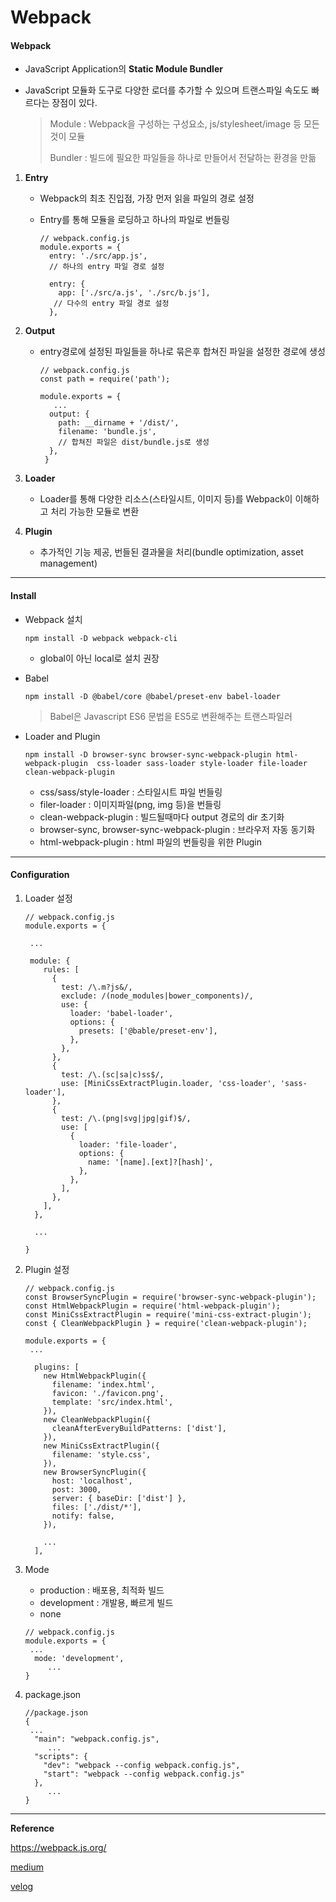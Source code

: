 # Webpack



#### Webpack 

- JavaScript Application의 **Static Module Bundler**

- JavaScript 모듈화 도구로 다양한 로더를 추가할 수 있으며 트랜스파일 속도도 빠르다는 장점이 있다.

  > Module : Webpack을 구성하는 구성요소, js/stylesheet/image 등 모든 것이 모듈
  >
  > Bundler : 빌드에 필요한 파일들을 하나로 만들어서 전달하는 환경을 만듦



1. **Entry**

   - Webpack의 최초 진입점, 가장 먼저 읽을 파일의 경로 설정

   - Entry를 통해 모듈을 로딩하고 하나의 파일로 번들링

     ```
     // webpack.config.js
     module.exports = {
       entry: './src/app.js', 
       // 하나의 entry 파일 경로 설정
       
       entry: {
         app: ['./src/a.js', './src/b.js'],
     	// 다수의 entry 파일 경로 설정    
       },
     ```
   
   

2. **Output**

   - entry경로에 설정된 파일들을 하나로 묶은후 합쳐진 파일을 설정한 경로에 생성

     ```
     // webpack.config.js
     const path = require('path');
     
     module.exports = {
     	...
       output: {
         path: __dirname + '/dist/',
         filename: 'bundle.js',
         // 합쳐진 파일은 dist/bundle.js로 생성
       },
      }
     ```



3. **Loader**
   - Loader를 통해 다양한 리소스(스타일시트, 이미지 등)를 Webpack이 이해하고 처리 가능한 모듈로 변환



4. **Plugin**
   - 추가적인 기능 제공, 번들된 결과물을 처리(bundle optimization, asset management)

------

#### Install  

- Webpack 설치

  ```
  npm install -D webpack webpack-cli
  ```

  - global이 아닌 local로 설치 권장

- Babel

  ```
  npm install -D @babel/core @babel/preset-env babel-loader 
  ```

  > Babel은 Javascript ES6 문법을 ES5로 변환해주는 트랜스파일러

- Loader and Plugin

  ```
  npm install -D browser-sync browser-sync-webpack-plugin html-webpack-plugin  css-loader sass-loader style-loader file-loader clean-webpack-plugin
  ```

  - css/sass/style-loader : 스타일시트 파일 번들링
  - filer-loader : 이미지파일(png, img 등)을 번들링
  - clean-webpack-plugin : 빌드될때마다 output 경로의 dir 초기화
  - browser-sync, browser-sync-webpack-plugin : 브라우저 자동 동기화
  - html-webpack-plugin : html 파일의 번들링을 위한 Plugin

------

#### Configuration

1. Loader 설정

   ```
   // webpack.config.js
   module.exports = {
   
   	...
   	
   	module: {
       rules: [
         {
           test: /\.m?js&/,
           exclude: /(node_modules|bower_components)/,
           use: {
             loader: 'babel-loader',
             options: {
               presets: ['@bable/preset-env'],
             },
           },
         },
         {
           test: /\.(sc|sa|c)ss$/,
           use: [MiniCssExtractPlugin.loader, 'css-loader', 'sass-loader'],
         },
         {
           test: /\.(png|svg|jpg|gif)$/,
           use: [
             {
               loader: 'file-loader',
               options: {
                 name: '[name].[ext]?[hash]',
               },
             },
           ],
         },
       ],
     },
     
     ...
   
   }
   ```

   

2. Plugin 설정

   ```
   // webpack.config.js
   const BrowserSyncPlugin = require('browser-sync-webpack-plugin');
   const HtmlWebpackPlugin = require('html-webpack-plugin');
   const MiniCssExtractPlugin = require('mini-css-extract-plugin');
   const { CleanWebpackPlugin } = require('clean-webpack-plugin');
   
   module.exports = {
   	...
   	
     plugins: [
       new HtmlWebpackPlugin({
         filename: 'index.html',
         favicon: './favicon.png',
         template: 'src/index.html',
       }),
       new CleanWebpackPlugin({
         cleanAfterEveryBuildPatterns: ['dist'],
       }),
       new MiniCssExtractPlugin({
         filename: 'style.css',
       }),
       new BrowserSyncPlugin({
         host: 'localhost',
         post: 3000,
         server: { baseDir: ['dist'] },
         files: ['./dist/*'],
         notify: false,
       }),
       
       ...
     ],
   ```

3. Mode

   - production : 배포용, 최적화 빌드 
   - development : 개발용, 빠르게 빌드
   - none 

   ```
   // webpack.config.js
   module.exports = {
   	...
     mode: 'development',
     	...
   }
   ```

4. package.json

   ```
   //package.json
   {
   	...
     "main": "webpack.config.js",
     	...
     "scripts": {
       "dev": "webpack --config webpack.config.js",
       "start": "webpack --config webpack.config.js"
     },
     	...
   }
   ```

   



------

**Reference**

https://webpack.js.org/

[medium](https://medium.com/wasd/%EC%9B%B9%ED%8C%A9-webpack-%EA%B3%BC-%EB%B0%94%EB%B2%A8-babel-%EC%9D%84-%EC%9D%B4%EC%9A%A9%ED%95%9C-react-%EA%B0%9C%EB%B0%9C-%ED%99%98%EA%B2%BD-%EA%B5%AC%EC%84%B1%ED%95%98%EA%B8%B0-fb87d0027766)

[velog](https://velog.io/@hih0327/Webpack-%EA%B8%B0%EC%B4%88)